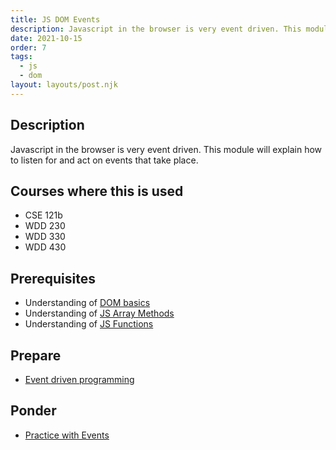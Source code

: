 ```yaml
---
title: JS DOM Events
description: Javascript in the browser is very event driven. This module will explain how to listen for and act on events that take place.
date: 2021-10-15
order: 7
tags:
  - js
  - dom
layout: layouts/post.njk
---
```


## Description

Javascript in the browser is very event driven. This module will explain how to listen for and act on events that take place.

## Courses where this is used

- CSE 121b
- WDD 230
- WDD 330
- WDD 430

## Prerequisites

- Understanding of [DOM basics](../dom-basics)
- Understanding of [JS Array Methods](../array-methods)
- Understanding of [JS Functions](../organizing-functions)

## Prepare

- [Event driven programming](prepare1/)

## Ponder

- [Practice with Events](ponder1/)

